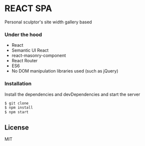 # REACT SPA 
Personal sculptor's site  width gallery based 

### Under the hood
  - React
  - Semantic UI React
  - react-masonry-component
  - React Router 
 - ES6
 - No DOM manipulation libraries used (such as jQuery)
 
 ### Installation
Install the dependencies and devDependencies and start the server

```sh
$ git clone
$ npm install 
$ npm start
```

License
----

MIT
